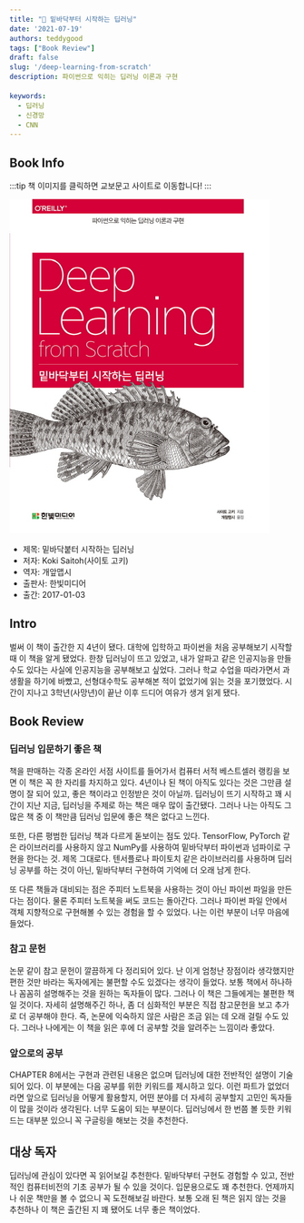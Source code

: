 ```yaml
---
title: "📖 밑바닥부터 시작하는 딥러닝"
date: '2021-07-19'
authors: teddygood
tags: ["Book Review"]
draft: false
slug: '/deep-learning-from-scratch'
description: 파이썬으로 익히는 딥러닝 이론과 구현

keywords:
  - 딥러닝
  - 신경망
  - CNN
---
```


## Book Info

:::tip
책 이미지를 클릭하면 교보문고 사이트로 이동합니다!
:::

[![책](../assets/review/deep-learning-from-scratch.jpg)](http://www.kyobobook.co.kr/product/detailViewKor.laf?ejkGb=KOR&mallGb=KOR&barcode=9788968484636&orderClick=LEa&Kc=)

- 제목: 밑바닥붙터 시작하는 딥러닝
- 저자: Koki Saitoh(사이토 고키)
- 역자: 개앞맵시
- 출판사: 한빛미디어
- 출간: 2017-01-03

<!--truncate-->

## Intro

벌써 이 책이 출간한 지 4년이 됐다. 대학에 입학하고 파이썬을 처음 공부해보기 시작할 때 이 책을 알게 됐었다. 한창 딥러닝이 뜨고 있었고, 내가 알파고 같은 인공지능을 만들 수도 있다는 사실에 인공지능을 공부해보고 싶었다. 그러나 학교 수업을 따라가면서 과 생활을 하기에 바빴고, 선형대수학도 공부해본 적이 없었기에 읽는 것을 포기했었다. 시간이 지나고 3학년(사망년)이 끝난 이후 드디어 여유가 생겨 읽게 됐다.

## Book Review

### 딥러닝 입문하기 좋은 책

책을 판매하는 각종 온라인 서점 사이트를 들어가서 컴퓨터 서적 베스트셀러 랭킹을 보면 이 책은 꼭 한 자리를 차지하고 있다. 4년이나 된 책이 아직도 있다는 것은 그만큼 설명이 잘 되어 있고, 좋은 책이라고 인정받은 것이 아닐까. 딥러닝이 뜨기 시작하고 꽤 시간이 지난 지금, 딥러닝을 주제로 하는 책은 매우 많이 출간됐다. 그러나 나는 아직도 그 많은 책 중 이 책만큼 딥러닝 입문에 좋은 책은 없다고 느낀다.

또한, 다른 평범한 딥러닝 책과 다르게 돋보이는 점도 있다. TensorFlow, PyTorch 같은 라이브러리를 사용하지 않고 NumPy를 사용하여 밑바닥부터 파이썬과 넘파이로 구현을 한다는 것. 제목 그대로다. 텐서플로나 파이토치 같은 라이브러리를 사용하며 딥러닝 공부를 하는 것이 아닌, 밑바닥부터 구현하여 기억에 더 오래 남게 한다. 

또 다른 책들과 대비되는 점은 주피터 노트북을 사용하는 것이 아닌 파이썬 파일을 만든다는 점이다. 물론 주피터 노트북을 써도 코드는 돌아간다. 그러나 파이썬 파일 안에서 객체 지향적으로 구현해볼 수 있는 경험을 할 수 있었다. 나는 이런 부분이 너무 마음에 들었다.

### 참고 문헌

논문 같이 참고 문헌이 깔끔하게 다 정리되어 있다. 난 이게 엄청난 장점이라 생각했지만 편한 것만 바라는 독자에게는 불편할 수도 있겠다는 생각이 들었다. 보통 책에서 하나하나 꼼꼼히 설명해주는 것을 원하는 독자들이 많다. 그러나 이 책은 그들에게는 불편한 책일 것이다. 자세히 설명해주긴 하나, 좀 더 심화적인 부분은 직접 참고문헌을 보고 추가로 더 공부해야 한다. 즉, 논문에 익숙하지 않은 사람은 조금 읽는 데 오래 걸릴 수도 있다. 그러나 나에게는 이 책을 읽은 후에 더 공부할 것을 알려주는 느낌이라 좋았다.

### 앞으로의 공부

CHAPTER 8에서는 구현과 관련된 내용은 없으며 딥러닝에 대한 전반적인 설명이 기술되어 있다. 이 부분에는 다음 공부를 위한 키워드를 제시하고 있다. 이런 파트가 없었더라면 앞으로 딥러닝을 어떻게 활용할지, 어떤 분야를 더 자세히 공부할지 고민인 독자들이 많을 것이라 생각된다. 너무 도움이 되는 부분이다. 딥러닝에서 한 번쯤 볼 듯한 키워드는 대부분 있으니 꼭 구글링을 해보는 것을 추천한다.

## 대상 독자

딥러닝에 관심이 있다면 꼭 읽어보길 추천한다. 밑바닥부터 구현도 경험할 수 있고, 전반적인 컴퓨터비전의 기초 공부가 될 수 있을 것이다. 입문용으로도 꽤 추천한다. 언제까지나 쉬운 책만을 볼 수 없으니 꼭 도전해보길 바란다. 보통 오래 된 책은 읽지 않는 것을 추천하나 이 책은 출간된 지 꽤 됐어도 너무 좋은 책이었다.